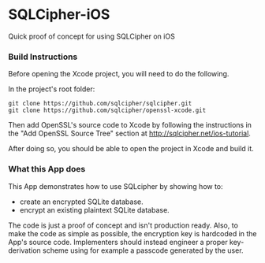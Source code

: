 SQLCipher-iOS
=============

Quick proof of concept for using SQLCipher on iOS


### Build Instructions
Before opening the Xcode project, you will need to do the following.

In the project's root folder:

    git clone https://github.com/sqlcipher/sqlcipher.git
    git clone https://github.com/sqlcipher/openssl-xcode.git

Then add OpenSSL's source code to Xcode by following the instructions in the "Add OpenSSL Source Tree" section at http://sqlcipher.net/ios-tutorial.

After doing so, you should be able to open the project in Xcode and build it.


### What this App does
This App demonstrates how to use SQLcipher by showing how to:
* create an encrypted SQLite database.
* encrypt an existing plaintext SQLite database.

The code is just a proof of concept and isn't production ready. Also, to make the code as simple as possible, the encryption key is hardcoded in the App's source code. Implementers should instead engineer a proper key-derivation scheme using for example a passcode generated by the user.

